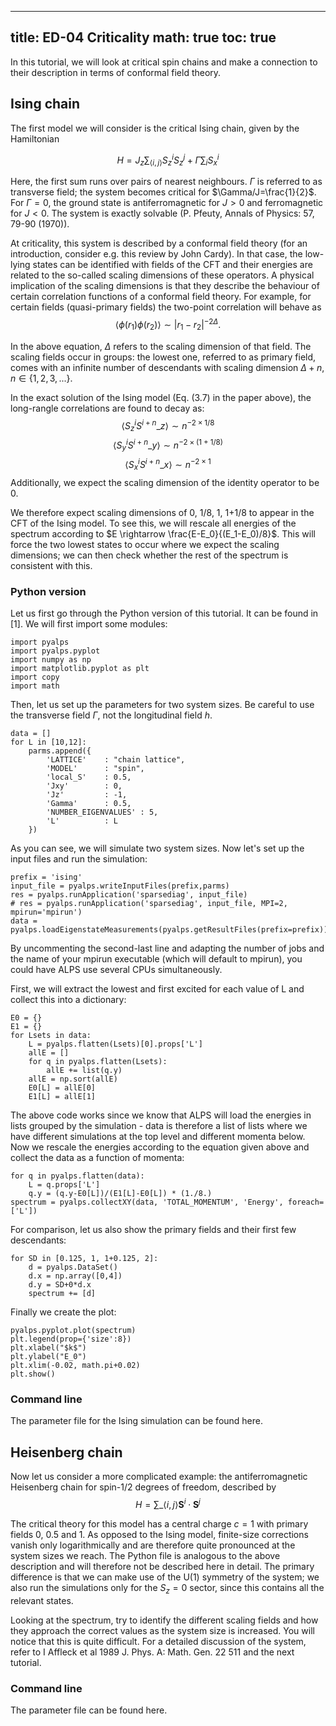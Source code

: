 
---
title: ED-04 Criticality
math: true
toc: true
---

In this tutorial, we will look at critical spin chains and make a connection to their description in terms of conformal field theory.

## Ising chain

The first model we will consider is the critical Ising chain, given by the Hamiltonian

$$
H=J_{z} \sum_{\langle i,j \rangle} S^i_z S^j_z + \Gamma \sum_i S^i_x
$$

Here, the first sum runs over pairs of nearest neighbours. $\Gamma$ is referred to as transverse field; the system becomes critical for $\Gamma/J=\frac{1}{2}$. For $\Gamma=0$, the ground state is antiferromagnetic for $J\gt 0$ and ferromagnetic for $J \lt 0$. The system is exactly solvable (P. Pfeuty, Annals of Physics: 57, 79-90 (1970)).

At criticality, this system is described by a conformal field theory (for an introduction, consider e.g. this review by John Cardy). In that case, the low-lying states can be identified with fields of the CFT and their energies are related to the so-called scaling dimensions of these operators. A physical implication of the scaling dimensions is that they describe the behaviour of certain correlation functions of a conformal field theory. For example, for certain fields (quasi-primary fields) the two-point correlation will behave as
$$
\langle \phi(r_1) \phi(r_2) \rangle \sim |r_1 - r_2|^{-2\Delta}.
$$

In the above equation, $\Delta$ refers to the scaling dimension of that field. The scaling fields occur in groups: the lowest one, referred to as primary field, comes with an infinite number of descendants with scaling dimension $\Delta + n$, $n \in \lbrace 1, 2, 3, ... \rbrace$.

In the exact solution of the Ising model (Eq. (3.7) in the paper above), the long-rangle correlations are found to decay as:
$$
\langle S^i_z S^{i+n}\_z \rangle \sim n^{-2\times 1/8}
$$
$$
\langle S^i_y S^{i+n}\_y \rangle \sim n^{-2\times(1+1/8)}
$$
$$
\langle S^i_x S^{i+n}\_x \rangle \sim n^{-2\times 1}
$$
Additionally, we expect the scaling dimension of the identity operator to be 0.

We therefore expect scaling dimensions of 0, 1/8, 1, 1+1/8 to appear in the CFT of the Ising model. To see this, we will rescale all energies of the spectrum according to $E \rightarrow \frac{E-E_0}{(E_1-E_0)/8}$. This will force the two lowest states to occur where we expect the scaling dimensions; we can then check whether the rest of the spectrum is consistent with this.

### Python version

Let us first go through the Python version of this tutorial. It can be found in [1]. We will first import some modules:

    import pyalps
    import pyalps.pyplot
    import numpy as np
    import matplotlib.pyplot as plt
    import copy
    import math
    
Then, let us set up the parameters for two system sizes. Be careful to use the transverse field $\Gamma$, not the longitudinal field $h$.

    data = []
    for L in [10,12]:
        parms.append({
            'LATTICE'    : "chain lattice",
            'MODEL'      : "spin",
            'local_S'    : 0.5,
            'Jxy'        : 0,
            'Jz'         : -1,
            'Gamma'      : 0.5,
            'NUMBER_EIGENVALUES' : 5,
            'L'          : L
        })
        
As you can see, we will simulate two system sizes. Now let's set up the input files and run the simulation:

    prefix = 'ising'
    input_file = pyalps.writeInputFiles(prefix,parms)
    res = pyalps.runApplication('sparsediag', input_file)
    # res = pyalps.runApplication('sparsediag', input_file, MPI=2, mpirun='mpirun')
    data = pyalps.loadEigenstateMeasurements(pyalps.getResultFiles(prefix=prefix))

By uncommenting the second-last line and adapting the number of jobs and the name of your mpirun executable (which will default to mpirun), you could have ALPS use several CPUs simultaneously.

First, we will extract the lowest and first excited for each value of L and collect this into a dictionary:

    E0 = {}
    E1 = {}
    for Lsets in data:
        L = pyalps.flatten(Lsets)[0].props['L']
        allE = []
        for q in pyalps.flatten(Lsets):
            allE += list(q.y)
        allE = np.sort(allE)
        E0[L] = allE[0]
        E1[L] = allE[1]
        
The above code works since we know that ALPS will load the energies in lists grouped by the simulation - data is therefore a list of lists where we have different simulations at the top level and different momenta below. Now we rescale the energies according to the equation given above and collect the data as a function of momenta:

    for q in pyalps.flatten(data):
        L = q.props['L']
        q.y = (q.y-E0[L])/(E1[L]-E0[L]) * (1./8.)
    spectrum = pyalps.collectXY(data, 'TOTAL_MOMENTUM', 'Energy', foreach=['L'])
    
For comparison, let us also show the primary fields and their first few descendants:

    for SD in [0.125, 1, 1+0.125, 2]:
        d = pyalps.DataSet()
        d.x = np.array([0,4])
        d.y = SD+0*d.x
        spectrum += [d]
        
Finally we create the plot:

    pyalps.pyplot.plot(spectrum)
    plt.legend(prop={'size':8})
    plt.xlabel("$k$")
    plt.ylabel("E_0")
    plt.xlim(-0.02, math.pi+0.02)
    plt.show()
    
### Command line

The parameter file for the Ising simulation can be found here.

## Heisenberg chain

Now let us consider a more complicated example: the antiferromagnetic Heisenberg chain for spin-1/2 degrees of freedom, described by
$$
H = \sum\_{\langle i,j \rangle} \mathbf{S}^i \cdot \mathbf{S}^j
$$

The critical theory for this model has a central charge $c=1$ with primary fields 0, 0.5 and 1. As opposed to the Ising model, finite-size corrections vanish only logarithmically and are therefore quite pronounced at the system sizes we reach. The Python file is analogous to the above description and will therefore not be described here in detail. The primary difference is that we can make use of the U(1) symmetry of the system; we also run the simulations only for the $S_z = 0$ sector, since this contains all the relevant states.

Looking at the spectrum, try to identify the different scaling fields and how they approach the correct values as the system size is increased. You will notice that this is quite difficult. For a detailed discussion of the system, refer to I Affleck et al 1989 J. Phys. A: Math. Gen. 22 511 and the next tutorial.

### Command line

The parameter file can be found here.
